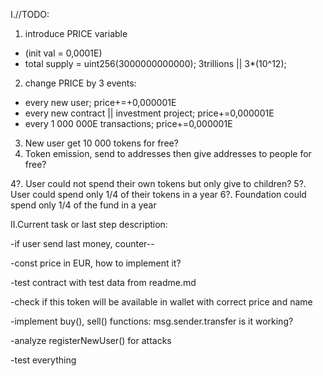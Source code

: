 I.//TODO:
1. introduce PRICE variable
- (init val = 0,0001E)
- total supply = uint256(3000000000000); 3trillions || 3*(10^12);
2. change PRICE by 3 events:
- every new user; price+=+0,000001E
- every new contract || investment project; price+=0,000001E
- every 1 000 000E transactions; price+=0,000001E
3. New user get 10 000 tokens for free?
3. Token emission, send to addresses then give addresses to people for free?

4?. User could not spend their own tokens but only give to children?
5?. User could spend only 1/4 of their tokens in a year
6?. Foundation could spend only 1/4 of the fund in a year  

II.Current task or last step description:

-if user send last money, counter--

-const price in EUR, how to implement it?

-test contract with test data from readme.md

-check if this token will be available in wallet with correct price and name

-implement buy(), sell() functions: msg.sender.transfer is it working?

-analyze registerNewUser() for attacks

-test everything

